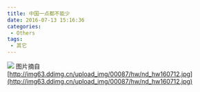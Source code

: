 ```yaml
---
title: 中国一点都不能少
date: 2016-07-13 15:16:36
categories:
 - Others
tags:
 - 其它
---
```

![](/img/upload/20160713/1-1.jpg)
图片摘自 [http://img63.ddimg.cn/upload_img/00087/hw/nd_hw160712.jpg](http://img63.ddimg.cn/upload_img/00087/hw/nd_hw160712.jpg)
